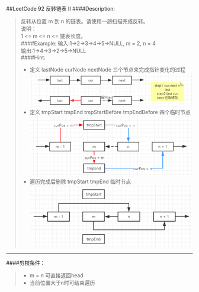 ##LeetCode 92 反转链表 II
####Description:
>反转从位置 m 到 n 的链表。请使用一趟扫描完成反转。  
说明：  
1 <= m <= n <= 链表长度。  
####Example:
>输入:1->2->3->4->5->NULL, m = 2, n = 4   
输出:1->4->3->2->5->NULL  
####Hint:
>* 定义 lastNode curNode nextNode 三个节点来完成指针变化的过程  
![alt](pic1.png)
>* 定义 tmpStart tmpEnd tmpStartBefore tmpEndBefore 四个临时节点  
![alt](pic2.png)
>* 遍历完成后删除 tmpStart tmpEnd 临时节点  
![alt](pic3.png)
***
####剪枝条件：  
>* m = n 可直接返回head
>* 当前位置大于n时可结束遍历